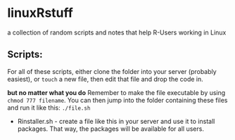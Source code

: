 # linuxRstuff
a collection of random scripts and notes that help R-Users working in Linux

## Scripts:
For all of these scripts, either clone the folder into your server (probably easiest), or `touch` a new file, then edit that file and drop the code in.

**but no matter what you do** Remember to make the file executable by using `chmod 777 filename`. You can then jump into the folder containing these files and run it like this: `./file.sh`

 - Rinstaller.sh - create a file like this in your server and use it to install packages. That way, the packages will be available for all users.
